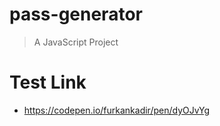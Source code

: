 # pass-generator

>A JavaScript Project

# Test Link

-   https://codepen.io/furkankadir/pen/dyOJvYg